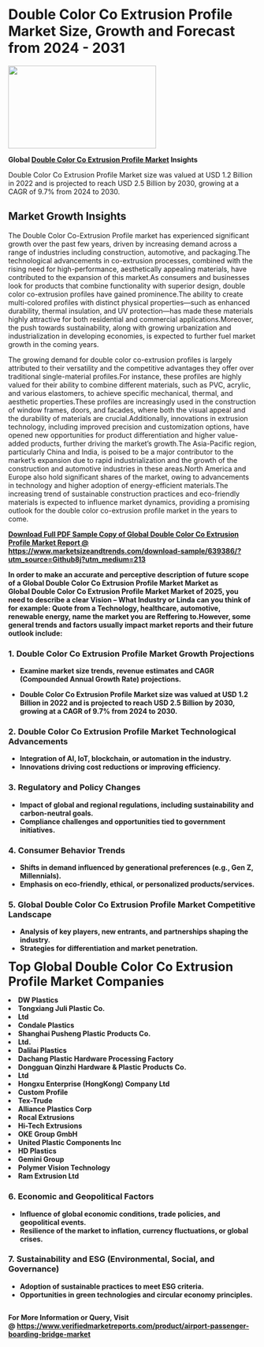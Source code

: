 <H1>Double Color Co Extrusion Profile Market Size, Growth and Forecast from 2024 - 2031</H1><img class="aligncenter size-medium wp-image-584254" src="https://thirdeyenews.in/wp-content/uploads/2024/09/Global-Market-Research-300x168.jpeg" alt="" width="300" height="168" /><p><strong>Global&nbsp;<a href="https://www.marketsizeandtrends.com/download-sample/639386/?utm_source=Github8j?utm_medium=213">Double Color Co Extrusion Profile Market</a> Insights</strong></p><p>Double Color Co Extrusion Profile Market size was valued at USD 1.2 Billion in 2022 and is projected to reach USD 2.5 Billion by 2030, growing at a CAGR of 9.7% from 2024 to 2030.</p><p><h2>Market Growth Insights</h2> <p>The Double Color Co-Extrusion Profile market has experienced significant growth over the past few years, driven by increasing demand across a range of industries including construction, automotive, and packaging.The technological advancements in co-extrusion processes, combined with the rising need for high-performance, aesthetically appealing materials, have contributed to the expansion of this market.As consumers and businesses look for products that combine functionality with superior design, double color co-extrusion profiles have gained prominence.The ability to create multi-colored profiles with distinct physical properties—such as enhanced durability, thermal insulation, and UV protection—has made these materials highly attractive for both residential and commercial applications.Moreover, the push towards sustainability, along with growing urbanization and industrialization in developing economies, is expected to further fuel market growth in the coming years.</p> <p><strong><a href="#"></a></strong></p> <p>The growing demand for double color co-extrusion profiles is largely attributed to their versatility and the competitive advantages they offer over traditional single-material profiles.For instance, these profiles are highly valued for their ability to combine different materials, such as PVC, acrylic, and various elastomers, to achieve specific mechanical, thermal, and aesthetic properties.These profiles are increasingly used in the construction of window frames, doors, and facades, where both the visual appeal and the durability of materials are crucial.Additionally, innovations in extrusion technology, including improved precision and customization options, have opened new opportunities for product differentiation and higher value-added products, further driving the market’s growth.The Asia-Pacific region, particularly China and India, is poised to be a major contributor to the market’s expansion due to rapid industrialization and the growth of the construction and automotive industries in these areas.North America and Europe also hold significant shares of the market, owing to advancements in technology and higher adoption of energy-efficient materials.The increasing trend of sustainable construction practices and eco-friendly materials is expected to influence market dynamics, providing a promising outlook for the double color co-extrusion profile market in the years to come.<p><strong><a href="#"></p><p><span class=""><strong>Download Full PDF Sample Copy of Global Double Color Co Extrusion Profile Market Report</strong> @ <a href="https://www.marketsizeandtrends.com/download-sample/639386/?utm_source=Github8j?utm_medium=213" target="_blank">https://www.marketsizeandtrends.com/download-sample/639386/?utm_source=Github8j?utm_medium=213</a></span></p><p>In order to make an accurate and perceptive description of future scope of a Global&nbsp;Double Color Co Extrusion Profile Market Market as Global&nbsp;Double Color Co Extrusion Profile Market Market of 2025, you need to describe a clear Vision &ndash; What Industry or Linda can you think of for example: Quote from a Technology, healthcare, automotive, renewable energy, name the market you are Reffering to.However, some general trends and factors usually impact market reports and their future outlook include:</p><h3>1.&nbsp;<strong>Double Color Co Extrusion Profile Market Growth Projections</strong></h3><ul><li>Examine market size trends, revenue estimates and CAGR (Compounded Annual Growth Rate) projections.</li><li><p>Double Color Co Extrusion Profile Market size was valued at USD 1.2 Billion in 2022 and is projected to reach USD 2.5 Billion by 2030, growing at a CAGR of 9.7% from 2024 to 2030.</p></li></ul><h3>2.&nbsp;<strong>Double Color Co Extrusion Profile Market Technological Advancements</strong></h3><ul><li>Integration of AI, IoT, blockchain, or automation in the industry.</li><li>Innovations driving cost reductions or improving efficiency.</li></ul><h3>3.&nbsp;<strong>Regulatory and Policy Changes</strong></h3><ul><li>Impact of global and regional regulations, including sustainability and carbon-neutral goals.</li><li>Compliance challenges and opportunities tied to government initiatives.</li></ul><h3>4.&nbsp;<strong>Consumer Behavior Trends</strong></h3><ul><li>Shifts in demand influenced by generational preferences (e.g., Gen Z, Millennials).</li><li>Emphasis on eco-friendly, ethical, or personalized products/services.</li></ul><h3>5.&nbsp;<strong>Global Double Color Co Extrusion Profile Market Competitive Landscape</strong></h3><ul><li>Analysis of key players, new entrants, and partnerships shaping the industry.</li><li>Strategies for differentiation and market penetration.</li></ul><p data-pm-slice="1 1 []"><span style="color: inherit; font-family: inherit; font-size: 25px;">Top Global Double Color Co Extrusion Profile Market Companies</span></p><div class="" data-test-id=""><p><li>DW Plastics</li><li> Tongxiang Juli Plastic Co.</li><li>Ltd</li><li> Condale Plastics</li><li> Shanghai Pusheng Plastic Products Co.</li><li> Ltd.</li><li> Dalilai Plastics</li><li> Dachang Plastic Hardware Processing Factory</li><li> Dongguan Qinzhi Hardware & Plastic Products Co.</li><li> Ltd</li><li> Hongxu Enterprise (HongKong) Company Ltd</li><li> Custom Profile</li><li> Tex-Trude</li><li> Alliance Plastics Corp</li><li> Rocal Extrusions</li><li> Hi-Tech Extrusions</li><li> OKE Group GmbH</li><li> United Plastic Components Inc</li><li> HD Plastics</li><li> Gemini Group</li><li> Polymer Vision Technology</li><li> Ram Extrusion Ltd</li></p></div><h3>6.&nbsp;<strong>Economic and Geopolitical Factors</strong></h3><ul><li>Influence of global economic conditions, trade policies, and geopolitical events.</li><li>Resilience of the market to inflation, currency fluctuations, or global crises.</li></ul><h3>7.&nbsp;<strong>Sustainability and ESG (Environmental, Social, and Governance)</strong></h3><ul><li>Adoption of sustainable practices to meet ESG criteria.</li><li>Opportunities in green technologies and circular economy principles.</li></ul><h2><strong style="font-size: 14px;">For More Information or Query, Visit @&nbsp;</strong><a style="background-color: #ffffff; font-size: 14px;" href="https://www.marketsizeandtrends.com/report/double-color-co-extrusion-profile-market/" target="_blank">https://www.verifiedmarketreports.com/product/airport-passenger-boarding-bridge-market</a></h2>